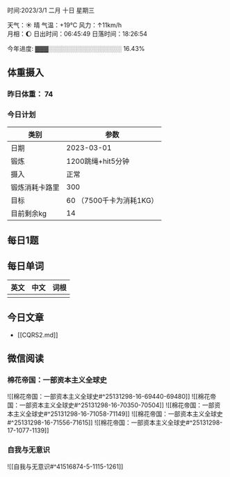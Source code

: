 

时间:2023/3/1 二月 十日 星期三

天气：☀️   晴 气温：+19°C 风力：↑11km/h  
月相：🌔 日出时间：06:45:49 日落时间：18:26:54

今年进度: ▓▓▓░░░░░░░░░░░░░░░░░ 16.43%

## 体重摄入

### 昨日体重： 74
### 今日计划
| 类别           | 参数                    |
| -------------- | ----------------------- |
| 日期           | 2023-03-01               |
| 锻炼           |   1200跳绳+hit5分钟            |
| 摄入           | 正常 |
| 锻炼消耗卡路里 | 300 |
| 目标           | 60      （7500千卡为消耗1KG）                |
| 目前剩余kg               |          14                |



## 每日1题


## 每日单词

| 英文 | 中文 | 词根 |
| ---- | ---- | ---- |
|      |      |      |


## 今日文章

- [[CQRS2.md]]

## 微信阅读

<!-- start of weread -->

### 棉花帝国：一部资本主义全球史
![[棉花帝国：一部资本主义全球史#^25131298-16-69440-69480]]
![[棉花帝国：一部资本主义全球史#^25131298-16-70350-70504]]
![[棉花帝国：一部资本主义全球史#^25131298-16-71058-71149]]
![[棉花帝国：一部资本主义全球史#^25131298-16-71556-71615]]
![[棉花帝国：一部资本主义全球史#^25131298-17-1077-1139]]

### 自我与无意识
![[自我与无意识#^41516874-5-1115-1261]]

<!-- end of weread -->
